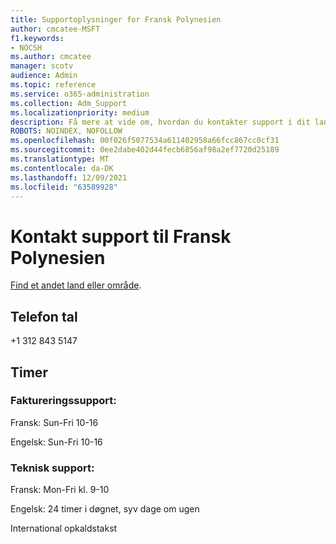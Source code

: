 ```yaml
---
title: Supportoplysninger for Fransk Polynesien
author: cmcatee-MSFT
f1.keywords:
- NOCSH
ms.author: cmcatee
manager: scotv
audience: Admin
ms.topic: reference
ms.service: o365-administration
ms.collection: Adm_Support
ms.localizationpriority: medium
description: Få mere at vide om, hvordan du kontakter support i dit land eller område.
ROBOTS: NOINDEX, NOFOLLOW
ms.openlocfilehash: 00f026f5077534a611402958a66fcc867cc0cf31
ms.sourcegitcommit: 0ee2dabe402d44fecb6856af98a2ef7720d25189
ms.translationtype: MT
ms.contentlocale: da-DK
ms.lasthandoff: 12/09/2021
ms.locfileid: "63589928"
---
```

# <a name="contact-support-for-french-polynesia"></a>Kontakt support til Fransk Polynesien

[Find et andet land eller område](../get-help-support.md).

## <a name="phone-number"></a>Telefon tal
+1 312 843 5147

## <a name="hours"></a>Timer
### <a name="billing-support"></a>Faktureringssupport:

Fransk: Sun-Fri 10-16

Engelsk: Sun-Fri 10-16

### <a name="technical-support"></a>Teknisk support:

Fransk: Mon-Fri kl. 9-10

Engelsk: 24 timer i døgnet, syv dage om ugen

International opkaldstakst
